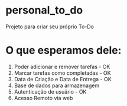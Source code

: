 # personal_to_do
Projeto para criar seu próprio To-Do

# O que esperamos dele:
1) Poder adicionar e remover tarefas    - OK
2) Marcar tarefas como completadas - OK
3) Data de Criação e Data de Entrega    - OK
4) Base de dados para armazenagem
5) Autenticação de usuário - OK
6) Acesso Remoto via web
